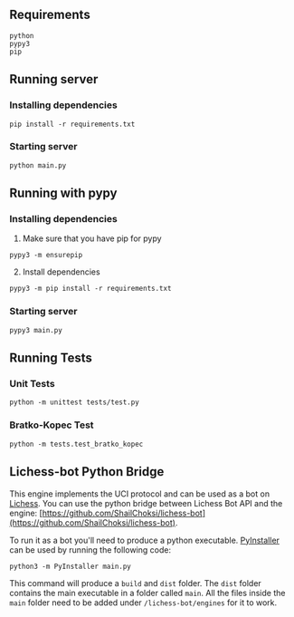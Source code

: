
## Requirements

```
python
pypy3
pip
```
## Running server
### Installing dependencies

`pip install -r requirements.txt`

### Starting server

`python main.py`
## Running with pypy

### Installing dependencies

1. Make sure that you have pip for pypy

`pypy3 -m ensurepip`

2. Install dependencies

`pypy3 -m pip install -r requirements.txt`
### Starting server

`pypy3 main.py`

## Running Tests

### Unit Tests

`python -m unittest tests/test.py`
### Bratko-Kopec Test

`python -m tests.test_bratko_kopec`

## Lichess-bot Python Bridge

This engine implements the UCI protocol and can be used as a bot on [Lichess](https://lichess.org). You can use the python bridge between Lichess Bot API and the engine: [https://github.com/ShailChoksi/lichess-bot](https://github.com/ShailChoksi/lichess-bot). 

To run it as a bot you'll need to produce a python executable. [PyInstaller](https://pyinstaller.readthedocs.io/en/stable/) can be used by running the following code:

`python3 -m PyInstaller main.py`

This command will produce a `build` and `dist` folder. The `dist` folder contains the main executable in a folder called `main`. All the files inside the `main` folder need to be added under `/lichess-bot/engines` for it to work.
